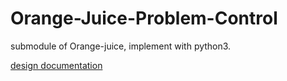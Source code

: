 # Orange-Juice-Problem-Control
submodule of Orange-juice, implement with python3.

[design documentation](docs/design.md)
